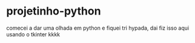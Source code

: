 # projetinho-python
comecei a dar uma olhada em python e fiquei tri hypada, dai fiz isso aqui usando o tkinter kkkk 
